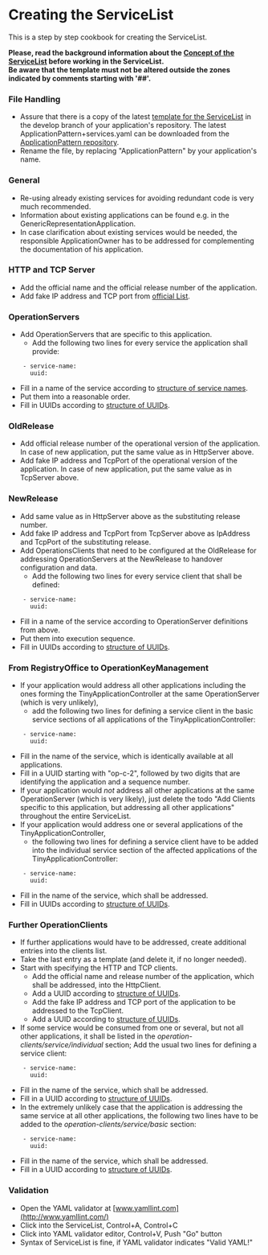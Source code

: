 # Creating the ServiceList

This is a step by step cookbook for creating the ServiceList.  

**Please, read the background information about the [Concept of the ServiceList](../ConceptOfServiceList/ConceptOfServiceList.md) before working in the ServiceList.**   
**Be aware that the template must not be altered outside the zones indicated by comments starting with '##'.**


### File Handling

* Assure that there is a copy of the latest [template for the ServiceList](https://github.com/openBackhaul/ApplicationPattern/blob/develop/ApplicationPattern+services.yaml) in the develop branch of your application's repository. The latest ApplicationPattern+services.yaml can be downloaded from the [ApplicationPattern repository](https://github.com/openBackhaul/ApplicationPattern/tree/develop).  
* Rename the file, by replacing "ApplicationPattern" by your application's name.


### General

* Re-using already existing services for avoiding redundant code is very much recommended.
* Information about existing applications can be found e.g. in the GenericRepresentationApplication.
* In case clarification about existing services would be needed, the responsible ApplicationOwner has to be addressed for complementing the documentation of his application.


### HTTP and TCP Server

* Add the official name and the official release number of the application.
* Add fake IP address and TCP port from [official List](../../TestingApplications/Infrastructure/SdnLaboratory/IpAddresses/IpAddresses.md).


### OperationServers

* Add OperationServers that are specific to this application.
  * Add the following two lines for every service the application shall provide:  
```
    - service-name:
      uuid:
```
  * Fill in a name of the service according to [structure of service names](../../ElementsApplicationPattern/Names/StructureOfServiceNames/StructureOfServiceNames.md).
  * Put them into a reasonable order.
  * Fill in UUIDs according to [structure of UUIDs](../../ElementsApplicationPattern/Names/StructureOfUuids/StructureOfUuids.md).


### OldRelease

* Add official release number of the operational version of the application. In case of new application, put the same value as in HttpServer above.
* Add fake IP address and TcpPort of the operational version of the application. In case of new application, put the same value as in TcpServer above.


### NewRelease

* Add same value as in HttpServer above as the substituting release number.  
* Add fake IP address and TcpPort from TcpServer above as IpAddress and TcpPort of the substituting release.  
* Add OperationsClients that need to be configured at the OldRelease for addressing OperationServers at the NewRelease to handover configuration and data.  
  * Add the following two lines for every service client that shall be defined:  
```
    - service-name:
      uuid:
```
  * Fill in a name of the service according to OperationServer definitions from above.  
  * Put them into execution sequence.  
  * Fill in UUIDs according to [structure of UUIDs](../../ElementsApplicationPattern/Names/StructureOfUuids/StructureOfUuids.md).  


### From RegistryOffice to OperationKeyManagement

* If your application would address all other applications including the ones forming the TinyApplicationController at the same OperationServer (which is very unlikely),  
  * add the following two lines for defining a service client in the basic service sections of all applications of the TinyApplicationController:  
```
    - service-name:
      uuid:
```
  * Fill in the name of the service, which is identically available at all applications.  
  * Fill in a UUID starting with "op-c-2", followed by two digits that are identifying the application and a sequence number.  
* If your application would _not_ address all other applications at the same OperationServer (which is very likely), just delete the todo "Add Clients specific to this application, but addressing all other applications" throughout the entire ServiceList.  
* If your application would address one or several applications of the TinyApplicationController,  
  * the following two lines for defining a service client have to be added into the individual service section of the affected applications of the TinyApplicationController:  
```
    - service-name:
      uuid:
```
  * Fill in the name of the service, which shall be addressed.
  * Fill in UUIDs according to [structure of UUIDs](../../ElementsApplicationPattern/Names/StructureOfUuids/StructureOfUuids.md).


### Further OperationClients

* If further applications would have to be addressed, create additional entries into the clients list.  
* Take the last entry as a template (and delete it, if no longer needed).  
* Start with specifying the HTTP and TCP clients.  
  * Add the official name and release number of the application, which shall be addressed, into the HttpClient.  
  * Add a UUID according to [structure of UUIDs](../../ElementsApplicationPattern/Names/StructureOfUuids/StructureOfUuids.md).  
  * Add the fake IP address and TCP port of the application to be addressed to the TcpClient.  
  * Add a UUID according to [structure of UUIDs](../../ElementsApplicationPattern/Names/StructureOfUuids/StructureOfUuids.md).  
* If some service would be consumed from one or several, but not all other applications, it shall be listed in the _operation-clients/service/individual_ section; Add the usual two lines for defining a service client:  
```
    - service-name:
      uuid:
```
  * Fill in the name of the service, which shall be addressed.
  * Fill in a UUID according to [structure of UUIDs](../../ElementsApplicationPattern/Names/StructureOfUuids/StructureOfUuids.md). 
* In the extremely unlikely case that the application is addressing the same service at all other applications, the following two lines have to be added to the _operation-clients/service/basic_ section:  
```
    - service-name:
      uuid:
```
  * Fill in the name of the service, which shall be addressed.
  * Fill in a UUID according to [structure of UUIDs](../../ElementsApplicationPattern/Names/StructureOfUuids/StructureOfUuids.md). 


### Validation

* Open the YAML validator at [www.yamllint.com](http://www.yamllint.com/)
* Click into the ServiceList, Control+A, Control+C
* Click into YAML validator editor, Control+V, Push "Go" button
* Syntax of ServiceList is fine, if YAML validator indicates "Valid YAML!"
